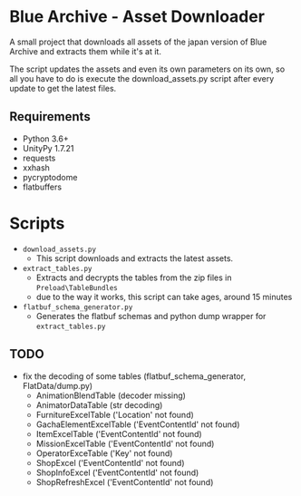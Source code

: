 # Blue Archive - Asset Downloader

A small project that downloads all assets of the japan version of Blue Archive and extracts them while it's at it.

The script updates the assets and even its own parameters on its own,
so all you have to do is execute the download_assets.py script after every update to get the latest files.

## Requirements

- Python 3.6+
- UnityPy 1.7.21
- requests
- xxhash
- pycryptodome
- flatbuffers

# Scripts

- ``download_assets.py``
  - This script downloads and extracts the latest assets.
- ``extract_tables.py``
  - Extracts and decrypts the tables from the zip files in ``Preload\TableBundles``
  - due to the way it works, this script can take ages, around 15 minutes
- ``flatbuf_schema_generator.py``
  - Generates the flatbuf schemas and python dump wrapper for ``extract_tables.py``

## TODO

- fix the decoding of some tables (flatbuf_schema_generator, FlatData/dump.py)
  - AnimationBlendTable (decoder missing)
  - AnimatorDataTable   (str decoding)
  - FurnitureExcelTable ('Location' not found)
  - GachaElementExcelTable ('EventContentId' not found)
  - ItemExcelTable ('EventContentId' not found)
  - MissionExcelTable ('EventContentId' not found)
  - OperatorExceTable ('Key' not found)
  - ShopExcel ('EventContentId' not found)
  - ShopInfoExcel ('EventContentId' not found)
  - ShopRefreshExcel ('EventContentId' not found)

